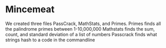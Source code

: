 # Mincemeat
We created three files PassCrack, MathStats, and Primes.
Primes finds all the palindrome primes between 1-10,000,000
Mathstats finds the sum, count, and standard deviation of a list of numbers
Passcrack finds what strings hash to a code in the commandline
